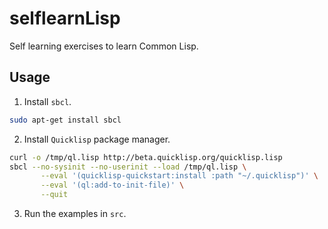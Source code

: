 # selflearnLisp
Self learning exercises to learn Common Lisp.

## Usage
1. Install `sbcl`.
```bash
sudo apt-get install sbcl
```
2. Install `Quicklisp` package manager.
```bash
curl -o /tmp/ql.lisp http://beta.quicklisp.org/quicklisp.lisp
sbcl --no-sysinit --no-userinit --load /tmp/ql.lisp \
       --eval '(quicklisp-quickstart:install :path "~/.quicklisp")' \
       --eval '(ql:add-to-init-file)' \
       --quit
```
3. Run the examples in `src`.
